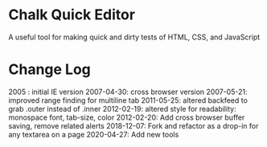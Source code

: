 Chalk Quick Editor
==================
A useful tool for making quick and dirty tests of HTML, CSS, and JavaScript

Change Log
==========
2005      : initial IE version 
2007-04-30: cross browser version 
2007-05-21: improved range finding for multiline tab 
2011-05-25: altered backfeed to grab <html>.outer instead of <body>.inner 
2012-02-19: altered style for readability: monospace font, tab-size, color 
2012-02-20: Add cross browser buffer saving, remove related alerts 
2018-12-07: Fork and refactor as a drop-in for any textarea on a page 
2020-04-27: Add new tools 
